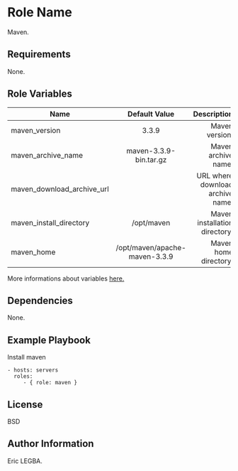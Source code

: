 Role Name
=========

Maven.

Requirements
------------

None.

Role Variables
--------------
| Name	        | Default Value	| Description|
| ------------- |:-------------:| ----------:|
|maven_version|3.3.9|Maven version.|
|maven_archive_name|maven-3.3.9-bin.tar.gz|Maven archive name.|
|maven_download_archive_url|| URL where download archive name.|
|maven_install_directory|/opt/maven|Maven installation directory.|
|maven_home|/opt/maven/apache-maven-3.3.9|Maven home directory.|

More informations about variables [here.](https://github.com/eleongithub/ansible/blob/it_1/projects/roles/maven/defaults/main.yml)

Dependencies
------------

None.

Example Playbook
----------------

Install maven

    - hosts: servers
      roles:
         - { role: maven }

License
-------

BSD

Author Information
------------------

Eric LEGBA.
